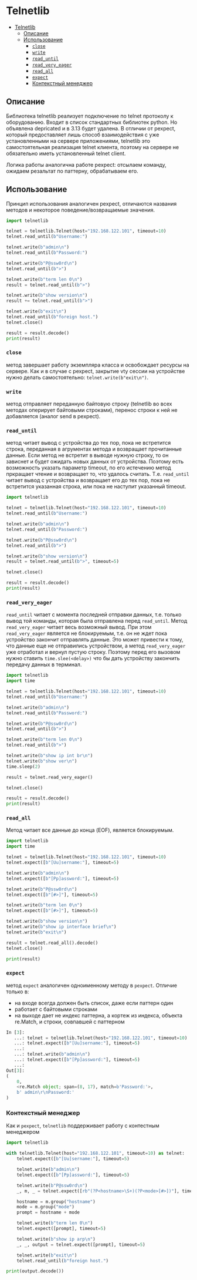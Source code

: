# Telnetlib

- [Telnetlib](#telnetlib)
  - [Описание](#описание)
  - [Использование](#использование)
    - [`close`](#close)
    - [`write`](#write)
    - [`read_until`](#read_until)
    - [`read_very_eager`](#read_very_eager)
    - [`read_all`](#read_all)
    - [`expect`](#expect)
    - [Контекстный менеджер](#контекстный-менеджер)

## Описание

Библиотека telnetlib реализует подключение по telnet протоколу к оборудованию. Входит в список стандартных библиотек python. Но объявлена depricated и в 3.13 будет удалена. В отличии от pexpect, который предоставляет лишь способ взаимодействия с уже установленными на сервере приложениями, telnetlib это самостоятельная реализация telnet клиента, поэтому на сервере не обязательно иметь установленный telnet client. 

Логика работы аналогична работе pexpect: отсылаем команду, ожидаем резальтат по паттерну, обрабатываем его.

## Использование

Принцип использования аналогичен pexpect, отличаются названия методов и некоторое поведение/возвращаемые значения.

```python
import telnetlib

telnet = telnetlib.Telnet(host="192.168.122.101", timeout=10)
telnet.read_until(b"Username:")

telnet.write(b"admin\n")
telnet.read_until(b"Password:")

telnet.write(b"P@ssw0rd\n")
telnet.read_until(b">")

telnet.write(b"term len 0\n")
result = telnet.read_until(b">")

telnet.write(b"show version\n")
result += telnet.read_until(b">")

telnet.write(b"exit\n")
telnet.read_until(b"foreign host.")
telnet.close()

result = result.decode()
print(result)
```

### `close`

метод завершает работу экземпляра класса и освобождает ресурсы на сервере. Как и в случае с pexpect, закрытие vty сессии на устройстве нужно делать самостоятельно: `telnet.write(b"exit\n")`.

### `write`

метод отправляет переданную байтовую строку (telnetlib во всех методах оперирует байтовыми строками), перенос строки к ней не добавляется (аналог send в pexpect).

### `read_until`

метод читает вывод с устройства до тех пор, пока не встретится строка, переданная в агрументах метода и возвращает прочитанные данные. Если метод не встретит в выводе нужную строку, то он зависнет и будет ожидать новых данных от устройства. Поэтому есть возможность указать параметр timeout, по его истечению метод пркращает чтение и возвращает то, что удалось считать. Т.е. `read_until` читает вывод с устройства и возвращает его до тех пор, пока не встретится указанная строка, или пока не наступит указанный timeout.

```python
import telnetlib

telnet = telnetlib.Telnet(host="192.168.122.101", timeout=10)
telnet.read_until(b"Username:")

telnet.write(b"admin\n")
telnet.read_until(b"Password:")

telnet.write(b"P@ssw0rd\n")
telnet.read_until(b">")

telnet.write(b"show version\n")
result = telnet.read_until(b">", timeout=5)

telnet.close()

result = result.decode()
print(result)
```

### `read_very_eager`

`read_until` читает с момента последней отправки данных, т.е. только вывод той команды, которая была отправлена перед `read_until`. Метод `read_very_eager` читает весь возможный вывод. При этом `read_very_eager` является не блокируемым, т.е. он не ждет пока устройство закончит отправлять данные. Это может привести к тому, что данные еще не отправились устройством, а метод `read_very_eager` уже отработал и вернул пустую строку. Поэтому перед его вызовом нужно ставить `time.slee(<delay>)` что бы дать устройству закончить передачу данных в терминал.

```python
import telnetlib
import time

telnet = telnetlib.Telnet(host="192.168.122.101", timeout=10)
telnet.read_until(b"Username:")

telnet.write(b"admin\n")
telnet.read_until(b"Password:")

telnet.write(b"P@ssw0rd\n")
telnet.read_until(b">")

telnet.write(b"term len 0\n")
telnet.read_until(b">")

telnet.write(b"show ip int br\n")
telnet.write(b"show ver\n")
time.sleep(2)

result = telnet.read_very_eager()

telnet.close()

result = result.decode()
print(result)
```

### `read_all`

Метод читает все данные до конца (EOF), является блокируемым.

```python
import telnetlib
import time

telnet = telnetlib.Telnet(host="192.168.122.101", timeout=10)
telnet.expect([b"[Uu]sername:"], timeout=5)

telnet.write(b"admin\n")
telnet.expect([b"[Pp]assword:"], timeout=5)

telnet.write(b"P@ssw0rd\n")
telnet.expect([b"[#>]"], timeout=5)

telnet.write(b"term len 0\n")
telnet.expect([b"[#>]"], timeout=5)

telnet.write(b"show version\n")
telnet.write(b"show ip interface brief\n")
telnet.write(b"exit\n")

result = telnet.read_all().decode()
telnet.close()

print(result)
```

### `expect`

метод `expect` аналогичен одноименному методу в `pexpect`. Отличие только в:

- на входе всегда должен быть список, даже если паттерн один
- работает с байтовыми строками
- на выходе дает не индекс паттерна, а кортеж из индекса, объекта re.Match, и строки, совпавшей с паттерном

```python
In [3]: 
   ...: telnet = telnetlib.Telnet(host="192.168.122.101", timeout=10)
   ...: telnet.expect([b"[Uu]sername:"], timeout=5)
   ...: 
   ...: telnet.write(b"admin\n")
   ...: telnet.expect([b"[Pp]assword:"], timeout=5)
   ...: 
Out[3]: 
(
    0,
    <re.Match object; span=(8, 17), match=b'Password:'>,
    b' admin\r\nPassword:'
)
```

### Контекстный менеджер

Как и `pexpect`, `telnetlib` поддерживает работу с контестным менеджером

```python
import telnetlib

with telnetlib.Telnet(host="192.168.122.101", timeout=10) as telnet:
    telnet.expect([b"[Uu]sername:"], timeout=5)

    telnet.write(b"admin\n")
    telnet.expect([b"[Pp]assword:"], timeout=5)

    telnet.write(b"P@ssw0rd\n")
    _, m, _ = telnet.expect([rb"(?P<hostname>\S+)(?P<mode>[#>])"], timeout=5)

    hostname = m.group("hostname")
    mode = m.group("mode")
    prompt = hostname + mode

    telnet.write(b"term len 0\n")
    telnet.expect([prompt], timeout=5)

    telnet.write(b"show ip arp\n")
    _, _, output = telnet.expect([prompt], timeout=5)

    telnet.write(b"exit\n")
    telnet.read_until(b"foreign host.")

print(output.decode())
```
